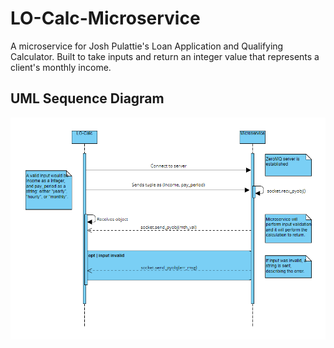 # LO-Calc-Microservice
A microservice for Josh Pulattie's Loan Application and Qualifying Calculator. Built to take inputs and return an integer value that represents a client's monthly income.



## UML Sequence Diagram
![UML Diagram](./UML.png)

